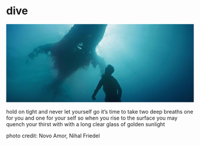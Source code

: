 # dive
![dive](images/dive.jpeg)

hold on tight
and never let yourself go
it’s time to take two deep breaths
one for you and one for your self
so when you rise to the surface
you may quench your thirst with
with a long clear glass
of golden sunlight

photo credit: Novo Amor, Nihal Friedel
